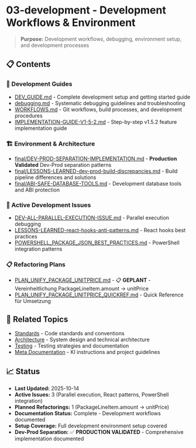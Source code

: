 # 03-development - Development Workflows & Environment

> **Purpose:** Development workflows, debugging, environment setup, and development processes

## 📋 **Contents**

### **🔧 Development Guides**
- [DEV_GUIDE.md](DEV_GUIDE.md) - Complete development setup and getting started guide
- [debugging.md](debugging.md) - Systematic debugging guidelines and troubleshooting
- [WORKFLOWS.md](WORKFLOWS.md) - Git workflows, build processes, and development procedures
- [IMPLEMENTATION-GUIDE-V1-5-2.md](IMPLEMENTATION-GUIDE-V1-5-2.md) - Step-by-step v1.5.2 feature implementation guide

### **🏗️ Environment & Architecture**
- [final/DEV-PROD-SEPARATION-IMPLEMENTATION.md](final/DEV-PROD-SEPARATION-IMPLEMENTATION.md) - **Production Validated** Dev-Prod separation patterns
- [final/LESSONS-LEARNED-dev-prod-build-discrepancies.md](final/LESSONS-LEARNED-dev-prod-build-discrepancies.md) - Build pipeline differences and solutions
- [final/ABI-SAFE-DATABASE-TOOLS.md](final/ABI-SAFE-DATABASE-TOOLS.md) - Development database tools and ABI protection

### **🔄 Active Development Issues**
- [DEV-ALL-PARALLEL-EXECUTION-ISSUE.md](active/DEV-ALL-PARALLEL-EXECUTION-ISSUE.md) - Parallel execution debugging
- [LESSONS-LEARNED-react-hooks-anti-patterns.md](active/LESSONS-LEARNED-react-hooks-anti-patterns.md) - React hooks best practices
- [POWERSHELL_PACKAGE_JSON_BEST_PRACTICES.md](active/POWERSHELL_PACKAGE_JSON_BEST_PRACTICES.md) - PowerShell integration patterns

### **📋 Refactoring Plans**
- [PLAN_UNIFY_PACKAGE_UNITPRICE.md](PLAN_UNIFY_PACKAGE_UNITPRICE.md) - 📋 **GEPLANT** - Vereinheitlichung PackageLineItem.amount → unitPrice
- [PLAN_UNIFY_PACKAGE_UNITPRICE_QUICKREF.md](PLAN_UNIFY_PACKAGE_UNITPRICE_QUICKREF.md) - Quick Reference für Umsetzung

## 🔗 **Related Topics**

- [Standards](../01-standards/) - Code standards and conventions
- [Architecture](../02-architecture/) - System design and technical architecture
- [Testing](../04-testing/) - Testing strategies and documentation
- [Meta Documentation](../00-meta/) - KI instructions and project guidelines

## 📈 **Status**

- **Last Updated:** 2025-10-14
- **Active Issues:** 3 (Parallel execution, React patterns, PowerShell integration)
- **Planned Refactorings:** 1 (PackageLineItem.amount → unitPrice)
- **Documentation Status:** Complete - Development workflows documented
- **Setup Coverage:** Full development environment setup covered
- **Dev-Prod Separation:** ✅ **PRODUCTION VALIDATED** - Comprehensive implementation documented